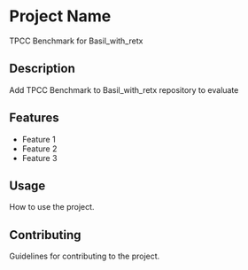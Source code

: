 # Project Name

TPCC Benchmark for Basil_with_retx

## Description

Add TPCC Benchmark to Basil_with_retx repository to evaluate 

## Features

- Feature 1
- Feature 2
- Feature 3

## Usage

How to use the project.

## Contributing

Guidelines for contributing to the project.

